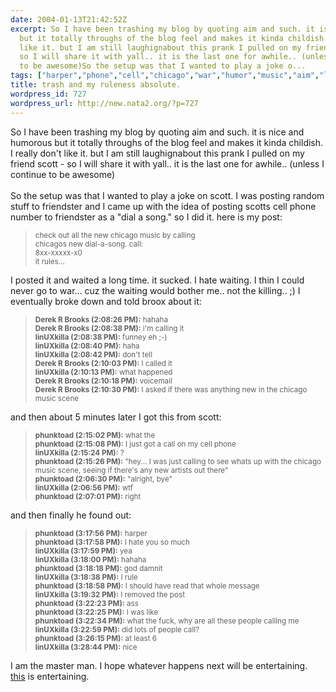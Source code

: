```yaml
---
date: 2004-01-13T21:42:52Z
excerpt: So I have been trashing my blog by quoting aim and such. it is nice and humorous
  but it totally throughs of the blog feel and makes it kinda childish. I really don't
  like it. but I am still laughignabout this prank I pulled on my friend scott  -
  so I will share it with yall.. it is the last one for awhile.. (unless I continue
  to be awesome)So the setup was that I wanted to play a joke o...
tags: ["harper","phone","cell","chicago","war","humor","music","aim","linux","broox","friendster","brooks"]
title: trash and my ruleness absolute.
wordpress_id: 727
wordpress_url: http://new.nata2.org/?p=727
---
```


So I have been trashing my blog by quoting aim and such. it is nice and humorous but it totally throughs of the blog feel and makes it kinda childish. I really don't like it. but I am still laughignabout this prank I pulled on my friend scott  - so I will share it with yall.. it is the last one for awhile.. (unless I continue to be awesome)<br/><bR>So the setup was that I wanted to play a joke on scott. I was posting random stuff to friendster and I came up with the idea of posting scotts cell phone number to friendster as a "dial a song." so I did it. here is my post:<blockquote><small>
check out all the new chicago music by calling<br/>
chicagos new dial-a-song. call:<br/>
8xx-xxxxx-x0<br/>
it rules...<br/>
</small></blockquote>
I posted it and waited a long time. it sucked. I hate waiting. I thin I could never go to war... cuz the waiting would bother me.. not the killing.. ;) I eventually broke down and told broox about it: <blockquote><small>

<b>Derek R Brooks (2:08:26 PM):</b> hahaha<br/>
<b>Derek R Brooks (2:08:38 PM):</b> i'm calling it<bR>
<b>linUXkilla (2:08:38 PM):</b> funney eh ;-)<bR>
<b>linUXkilla (2:08:40 PM):</b> haha<bR>
<b>linUXkilla (2:08:42 PM):</b> don't tell<bR>
<b>Derek R Brooks (2:10:03 PM):</b> I called it<bR>
<b>linUXkilla (2:10:13 PM):</b> what happened<bR>
<b>Derek R Brooks (2:10:18 PM):</b> voicemail<bR>
<b>Derek R Brooks (2:10:30 PM):</b> I asked if there was anything new in the chicago music scene<bR>

</small></blockquote>
and then about 5 minutes later I got this from scott:<blockquote><small>
<b>phunktoad (2:15:02 PM):</b> what the<br/>
<b>phunktoad (2:15:08 PM):</b> I just got a call on my cell phone<br/>
<b>linUXkilla (2:15:24 PM):</b> ?<br/>
<b>phunktoad (2:15:26 PM):</b> "hey... I was just calling to see whats up with the chicago music scene, seeing if there's any new artists out there"<br/>
<b>phunktoad (2:06:30 PM):</b> "alright, bye"<br/>
<b>linUXkilla (2:06:56 PM):</b> wtf<br/>
<b>phunktoad (2:07:01 PM):</b> right<br/>
</small></blockquote>
and then finally he found out:
<blockquote><small>
<b>phunktoad (3:17:56 PM):</b> harper<br/>
<b>phunktoad (3:17:58 PM):</b> I hate you so much<br/>
<b>linUXkilla (3:17:59 PM):</b> yea<br/>
<b>linUXkilla (3:18:00 PM):</b> hahaha<br/>
<b>phunktoad (3:18:18 PM):</b> god damnit<br/>
<b>linUXkilla (3:18:38 PM):</b> I rule<br/>
<b>phunktoad (3:18:58 PM):</b> I should have read that whole message<br/>
<b>linUXkilla (3:19:32 PM):</b> I removed the post<br/>
<b>phunktoad (3:22:23 PM):</b> ass<br/>
<b>phunktoad (3:22:25 PM):</b> I was like <br/>
<b>phunktoad (3:22:34 PM):</b> what the fuck, why are all these people calling me<br/>
<b>linUXkilla (3:22:59 PM):</b> did lots of people call?<br/>
<b>phunktoad (3:26:15 PM):</b> at least 6<br/>
<b>linUXkilla (3:28:44 PM):</b> nice<br/>


</small></blockquote>I am the master man. I hope whatever happens next will be entertaining. 
<br/><a href="http://www.dkbnews.com/bbs/data/dica/1072263139/1224_moto.jpg">this</a> is entertaining. 
